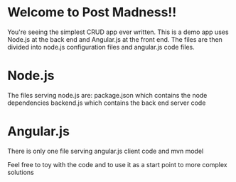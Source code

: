 Welcome to Post Madness!!
============

You're seeing the simplest CRUD app ever written.
This is a demo app uses Node.js at the back end and Angular.js at the front end.
The files are then divided into node.js configuration files and angular.js code files.

Node.js
============
The files serving node.js are: 
package.json which contains the node dependencies
backend.js which contains the back end server code

Angular.js
===========
There is only one file serving angular.js client code and mvn model

Feel free to toy with the code and to use it as a start point to more complex solutions 
